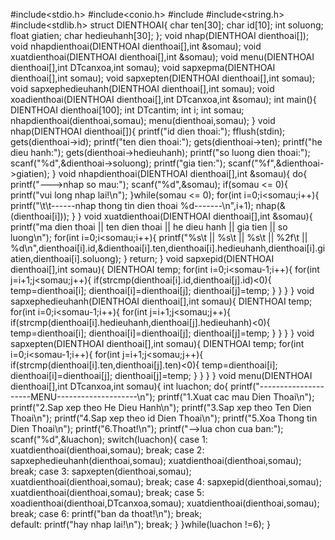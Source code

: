 #include<stdio.h>
#include<conio.h>
#include<iostream>
#include<string.h>
#include<stdlib.h>
struct DIENTHOAI{
	char ten[30];
	char id[10];
	int soluong;
	float giatien;
	char hedieuhanh[30];
};
void nhap(DIENTHOAI dienthoai[]);
void nhapdienthoai(DIENTHOAI dienthoai[],int &somau);
void xuatdienthoai(DIENTHOAI dienthoai[],int &somau);
void menu(DIENTHOAI dienthoai[],int DTcanxoa,int somau);
void sapxepma(DIENTHOAI dienthoai[],int somau);
void sapxepten(DIENTHOAI dienthoai[],int somau);
void sapxephedieuhanh(DIENTHOAI dienthoai[],int somau);
void xoadienthoai(DIENTHOAI dienthoai[],int DTcanxoa,int &somau);
int main(){
	DIENTHOAI dienthoai[100];
	int DTcantim;
	int i;
	int somau;
	nhapdienthoai(dienthoai,somau);
	menu(dienthoai,somau);
}
void nhap(DIENTHOAI dienthoai[]){
	printf("id dien thoai:");
	fflush(stdin);
	gets(dienthoai->id);
	printf("ten dien thoai:");
	gets(dienthoai->ten);
	printf("he dieu hanh:");
	gets(dienthoai->hedieuhanh);
	printf("so luong dien thoai:");
	scanf("%d",&dienthoai->soluong);
	printf("gia tien:");
	scanf("%f",&dienthoai->giatien);
}
void nhapdienthoai(DIENTHOAI dienthoai[],int &somau){
	do{
	    printf("--->nhap so mau:");
	    scanf("%d",&somau);
	    if(somau <= 0){
	    	printf("vui long nhap lai!\n");
	}while(somau <= 0);
	for(int i=0;i<somau;i++){
		printf("\t\t------nhap thong tin dien thoai %d-------\n",i+1);
		nhap(&(dienthoai[i]));
	}
}
void xuatdienthoai(DIENTHOAI dienthoai[],int &somau){
	printf("ma dien thoai || ten dien thoai || he dieu hanh || gia tien || so luong\n");
	for(int i=0;i<somau;i++){
		printf("%s\t || %s\t || %s\t || %2f\t || %d\n",dienthoai[i].id,&dienthoai[i].ten,dienthoai[i].hedieuhanh,dienthoai[i].giatien,dienthoai[i].soluong);
	}
	return;
}
void sapxepid(DIENTHOAI dienthoai[],int somau){
	DIENTHOAI temp;
	for(int i=0;i<somau-1;i++){
		for(int j=i+1;j<somau;j++){
			if(strcmp(dienthoai[i].id,dienthoai[j].id)<0){
				temp=dienthoai[i];
				dienthoai[i]=dienthoai[j];
				dienthoai[j]=temp;
			}
		}
	}
}
void sapxephedieuhanh(DIENTHOAI dienthoai[],int somau){
	DIENTHOAI temp;
	for(int i=0;i<somau-1;i++){
		for(int j=i+1;j<somau;j++){
			if(strcmp(dienthoai[i].hedieuhanh,dienthoai[j].hedieuhanh)<0){
				temp=dienthoai[i];
				dienthoai[i]=dienthoai[j];
				dienthoai[j]=temp;
			}
		}
	}
}
void sapxepten(DIENTHOAI dienthoai[],int somau){
	DIENTHOAI temp;
	for(int i=0;i<somau-1;i++){
		for(int j=i+1;j<somau;j++){
			if(strcmp(dienthoai[i].ten,dienthoai[j].ten)<0){
				temp=dienthoai[i];
				dienthoai[i]=dienthoai[j];
				dienthoai[j]=temp;
			}
		}
	}
}
void menu(DIENTHOAI dienthoai[],int DTcanxoa,int somau){
	int luachon;
	do{
	    printf("---------------------MENU--------------------\n");
	    printf("1.Xuat cac mau Dien Thoai\n");
	    printf("2.Sap xep theo He Dieu Hanh\n");
	    printf("3.Sap xep theo Ten Dien Thoai\n");
	    printf("4.Sap xep theo id Dien Thoai\n");
	    printf("5.Xoa Thong tin Dien Thoai\n");
	    printf("6.Thoat!\n");
	    printf("-->lua chon cua ban:");
	    scanf("%d",&luachon);
    	switch(luachon){
	    	case 1:
			    xuatdienthoai(dienthoai,somau);
			    break;
	    	case 2:
		        sapxephedieuhanh(dienthoai,somau);
		        xuatdienthoai(dienthoai,somau);
			    break;
	    	case 3:
		        sapxepten(dienthoai,somau);
		        xuatdienthoai(dienthoai,somau);
		    	break;
    		case 4:
		        sapxepid(dienthoai,somau);
		        xuatdienthoai(dienthoai,somau);
		    	break;
		case 5:
			xoadienthoai(dienthoai,DTcanxoa,somau);
			xuatdienthoai(dienthoai,somau);
			break;
	        case 6:
			printf("ban da thoat!\n");
			break;	
	    	default:
		        printf("hay nhap lai!\n");
		    	break;
	    }
	}while(luachon !=6);
}
